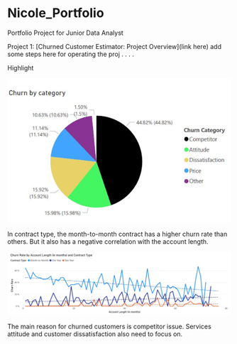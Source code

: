 # Nicole_Portfolio
Portfolio Project for Junior Data Analyst

Project 1: [Churned Customer Estimator: Project Overview](link here)
add some steps here for operating the proj
.
.
.
.

Highlight

![](https://github.com/sakiileung/Nicole_Portfolio/blob/main/Images/category.JPG)

In contract type, the month-to-month contract has a higher churn rate than others. 
But it also has a negative correlation with the account length. 





![](https://github.com/sakiileung/Nicole_Portfolio/blob/main/Images/Churn%20Rate%20in%20Account%20and%20Contract.JPG)

The main reason for churned customers is competitor issue. Services attitude and customer dissatisfaction also need to focus on.



